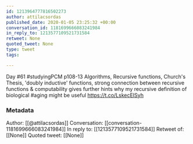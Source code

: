 ```yaml
---
id: 1213964777816502273
author: attilacsordas
published_date: 2020-01-05 23:25:32 +00:00
conversation_id: 1181699666083241984
in_reply_to: 1213577109521731584
retweet: None
quoted_tweet: None
type: tweet
tags:

---
```


Day #61 #studyingPCM p108-13 Algorithms, Recursive functions, Church's Thesis, 'doubly inductive' functions, strong connection between recursive functions &amp; computability gives further hints why my recursive definition of biological #aging might be useful https://t.co/LskecEISyh

### Metadata

Author: [[@attilacsordas]]
Conversation: [[conversation-1181699666083241984]]
In reply to: [[1213577109521731584]]
Retweet of: [[None]]
Quoted tweet: [[None]]
